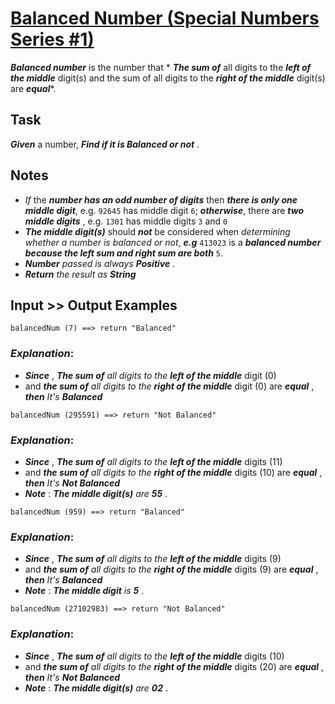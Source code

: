# [Balanced Number (Special Numbers Series #1) ](https://www.codewars.com/kata/balanced-number-special-numbers-series-number-1 "https://www.codewars.com/kata/5a4e3782880385ba68000018")


**_Balanced number_** is the number that * **_The sum of_** all digits to the **_left of the middle_** digit(s) and the sum of all digits to the **_right of the middle_** digit(s) are **_equal_***.

## Task

**_Given_** a number, **_Find if it is Balanced or not_** . 

## Notes 

* *If* the **_number has an odd number of digits_**  then **_there is only one middle digit_**,  e.g.  `92645`  has middle digit `6`;  **_otherwise_**, there are **_two middle digits_** , e.g.  `1301`  has middle digits  `3`  and  `0` 
* **_The middle digit(s)_**  should  **_not_** be considered when *determining whether a number is balanced or not*, **_e.g_**  `413023`  is a **_balanced number because the left sum and right sum are both_**   `5`.
* **_Number_** *passed is always*  **_Positive_** .
* **_Return_** *the result as* **_String_**

## Input >> Output Examples

```
balancedNum (7) ==> return "Balanced"
```

### **_Explanation_**:

* **_Since_** , **_The sum of_** *all digits to the* **_left of the middle_** digit (0) 
* and **_the sum of_** *all digits to the* **_right of the middle_** digit (0) are **_equal_**  , **_then_** *It's* **_Balanced_**

```
balancedNum (295591) ==> return "Not Balanced"
```

### **_Explanation_**:

* **_Since_** , **_The sum of_** *all digits to the* **_left of the middle_** digits (11) 
* and **_the sum of_** *all digits to the* **_right of the middle_** digits (10) are **_equal_**  , **_then_** *It's* **_Not Balanced_** 
* **_Note_** : **_The middle digit(s)_**  *are* **_55_** . 

```
balancedNum (959) ==> return "Balanced"
```

### **_Explanation_**:

* **_Since_** , **_The sum of_** *all digits to the* **_left of the middle_** digits (9) 
* and **_the sum of_** *all digits to the* **_right of the middle_** digits (9) are **_equal_**  , **_then_** *It's* **_Balanced_** 
* **_Note_** : **_The middle digit_**  *is* **_5_** . 

```
balancedNum (27102983) ==> return "Not Balanced"
```

### **_Explanation_**:

* **_Since_** , **_The sum of_** *all digits to the* **_left of the middle_** digits (10) 
* and **_the sum of_** *all digits to the* **_right of the middle_** digits (20) are **_equal_**  , **_then_** *It's* **_Not Balanced_** 
* **_Note_** : **_The middle digit(s)_**  *are* **_02_** . 